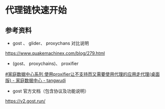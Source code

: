 # 代理链快速开始



## 参考资料

- gost 、 glider、 proxychans 对比说明

https://www.quakemachinex.com/blog/279.html

- (gost、 proxychains)、 proxifier

[#家庭数据中心系列 使用proxifier让不支持而又需要使用代理的应用走代理(桌面版) - 家庭数据中心 - tangwudi](https://blog.tangwudi.com/technology/homedatacenter11807/)

- gost 官方文档（包含协议及功能说明）

https://v2.gost.run/
